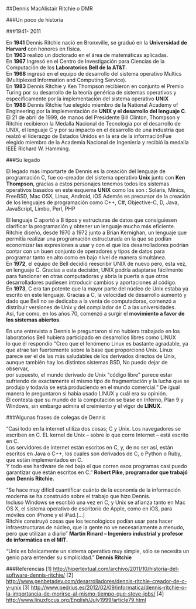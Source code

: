 ##Dennis MacAlistair Ritchie o DMR

###Un poco de historia

###1941- 2011

En **1941** Dennis Ritchie nació en Bronxville, se graduó en la **Universidad de Harvard** con honores en física.  
En **1963** realizó un doctorado en el área de matemáticas aplicadas.  
En **1967** Ingresó en el Centro de Investigación para Ciencias de la Computación de los **Laboratorios Bell de la AT&T**.  
En **1968** ingresó en el equipo de desarrollo del sistema operativo Multics (Multiplexed Information and Computing Service).  
En **1983** Dennis Ritchie y Ken Thompson recibieron en conjunto el Premio Turing por su desarrollo de la teoría genérica de sistemas operativos y específicamente por la implementación del sistema operativo **UNIX**  
En **1988** Dennis Ritchie fue elegido miembro de la National Academy of Engineering por la implementación de **UNIX y el desarrollo del lenguaje C**.  
El 21 de abril de 1999, de manos del Presidente Bill Clinton, Thompson y Ritchie recibieron la Medalla Nacional de Tecnología por el desarrollo de UNIX, el lenguaje C y por su impacto en el desarrollo de una industria que realzó el liderazgo de Estados Unidos en la era de la informaciónFue elegido miembro de la Academia Nacional de Ingeniería y recibió la medalla IEEE Richard W. Hamming.  

###Su legado  

El legado más importarte de Dennis es la creación del lenguaje de programación C, fue co-creador del sistema operativo **Unix** junto con **Ken Thompson**, gracias a estos personajes tenemos todos los sistemas operativos basados en este esquema **UNIX** como los son : Solaris, Minics, FreeBSD, Mac OSX, Linux, Android, iOS
Además es precursor de la creación de los lenguajes de programación como C++, C#, Objective-C, D, Java, JavaScript, Limbo, Perl, PHP

El lenguaje C aportó a B tipos y estructuras de datos que consiguiesen clarificar la programación y obtener un lenguaje mucho más eficiente.  
Ritchie diseñó, desde 1970 a 1972 junto a Brian Kernighan, un lenguaje que permitía realizar una programación estructurada en la que se podían economizar las expresiones a usar y con el que los desarrolladores podrían contar con un buen conjunto de operadores y tipos de datos para programar tanto en alto como en bajo nivel de manera simultánea.  
En **1972**, el equipo de Bell decidió reescribir UNIX de nuevo pero, esta vez, en lenguaje C. Gracias a esta decisión, UNIX podría adaptarse fácilmente para funcionar en otras computadoras y abría la puerta a que otros desarrolladores pudiesen introducir cambios y aportaciones al código.  
En **1973**, C era tan potente que la mayor parte del núcleo de Unix estaba ya escrito en este lenguaje. Gracias a C, la velocidad de desarrollo aumentó y dado que Bell no se dedicaba a la venta de computadoras, comenzó a distribuir versiones de Unix y del compilador de C a las universidades.  
Así, fue como, en los años 70, comenzó a surgir el **movimiento a favor de los sistemas abiertos**.

En una entrevista a Dennis le preguntaron si no hubiera trabajado en los laboratorios Bell hubiera participado en desarrollos libres como LINUX  
lo que él respondio "Creo que el fenómeno Linux es bastante agradable, ya que atrae tan fuertemente sobre la base que proporcionó Unix. Linux parece ser el de las más saludables de los derivados directos de Unix, aunque también hay los distintos sistemas BSD, No puedo dejar de observar,  
por supuesto, el mundo derivado de Unix "código libre" parece estar sufriendo de exactamente el mismo tipo de fragmentación y la lucha que se produjo y todavía se está produciendo en el mundo comercial."
De igual manera le preguntaron si habia usado LINUX y cuál era su opinión.  
Él contesta que su mundo de la computación se base en Inferno, Plan 9 y Windows, sin embargo admira el creimiento y el vigor de **LINUX**.

###Algunas frases de colegas de Dennis

“Casi todo en la internet utiliza dos cosas; C y Unix. Los navegadores se escriben en C. EL kernel de Unix – sobre lo que corre Internet – está escrito en C.  
Los servidores de internet están escritos en C, y, de no ser así, están escritos en Java o C++, los cuales son derivados de C, o Python o Ruby, que están implementados en C.  
Y todo ese hardware de red bajo el que corren esos programas casi puedo garantizar que están escritos en C.”
**Robert Pike, programador que trabajó con Dennis Ritchie.**

“Se hace muy difícil cuantificar cuánto de la economía de la información moderna se ha construido sobre el trabajo que hizo Dennis.  
Incluso Windows se escribió una vez en C, y Unix se afianza tanto en Mac OS X, el sistema operativo de escritorio de Apple, como en iOS, para móviles con iPhone y el iPad.[…]  
Ritchie construyó cosas que los tecnológicos podían usar para hacer infraestructuras de núcleo, que la gente no ve necesariamente a menudo, pero que utilizan a diario” 
**Martin Rinard – Ingeniero industrial y profesor de informática en el MIT.**

“Unix es básicamente un sistema operativo muy simple, sólo se necesita un genio para entender su simplicidad.”
**Dennis Ritchie**

###Referencias 
[1] http://hipertextual.com/archivo/2011/10/historia-del-software-dennis-ritchie/
[2] http://www.genbetadev.com/desarrolladores/dennis-ritchie-creador-de-c-y-unix
[3] http://www.pedrius.es/2012/02/09/informatica/dennis-ritchie-o-la-importancia-de-morirse-al-mismo-tiempo-que-steve-jobs/
[4] http://www.linuxfocus.org/English/July1999/article79.html



